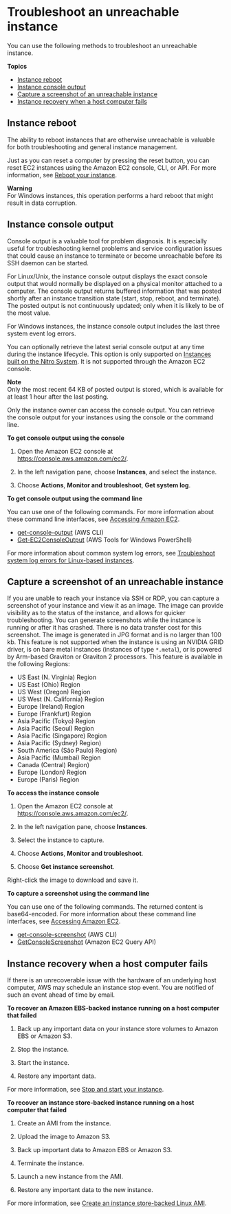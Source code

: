 # Troubleshoot an unreachable instance<a name="instance-console"></a>

You can use the following methods to troubleshoot an unreachable instance\.

**Topics**
+ [Instance reboot](#instance-console-rebooting)
+ [Instance console output](#instance-console-console-output)
+ [Capture a screenshot of an unreachable instance](#instance-console-screenshot)
+ [Instance recovery when a host computer fails](#instance-machine-failure)

## Instance reboot<a name="instance-console-rebooting"></a>

The ability to reboot instances that are otherwise unreachable is valuable for both troubleshooting and general instance management\.

 Just as you can reset a computer by pressing the reset button, you can reset EC2 instances using the Amazon EC2 console, CLI, or API\. For more information, see [Reboot your instance](ec2-instance-reboot.md)\. 

**Warning**  
For Windows instances, this operation performs a hard reboot that might result in data corruption\. 

## Instance console output<a name="instance-console-console-output"></a>

Console output is a valuable tool for problem diagnosis\. It is especially useful for troubleshooting kernel problems and service configuration issues that could cause an instance to terminate or become unreachable before its SSH daemon can be started\. 

For Linux/Unix, the instance console output displays the exact console output that would normally be displayed on a physical monitor attached to a computer\. The console output returns buffered information that was posted shortly after an instance transition state \(start, stop, reboot, and terminate\)\. The posted output is not continuously updated; only when it is likely to be of the most value\.

For Windows instances, the instance console output includes the last three system event log errors\.

You can optionally retrieve the latest serial console output at any time during the instance lifecycle\. This option is only supported on [Instances built on the Nitro System](instance-types.md#ec2-nitro-instances)\. It is not supported through the Amazon EC2 console\.

**Note**  
Only the most recent 64 KB of posted output is stored, which is available for at least 1 hour after the last posting\.

Only the instance owner can access the console output\. You can retrieve the console output for your instances using the console or the command line\.

**To get console output using the console**

1. Open the Amazon EC2 console at [https://console\.aws\.amazon\.com/ec2/](https://console.aws.amazon.com/ec2/)\.

1. In the left navigation pane, choose **Instances**, and select the instance\.

1. Choose **Actions**, **Monitor and troubleshoot**, **Get system log**\.

**To get console output using the command line**

You can use one of the following commands\. For more information about these command line interfaces, see [Accessing Amazon EC2](concepts.md#access-ec2)\.
+ [get\-console\-output](https://docs.aws.amazon.com/cli/latest/reference/ec2/get-console-output.html) \(AWS CLI\)
+ [Get\-EC2ConsoleOutput](https://docs.aws.amazon.com/powershell/latest/reference/items/Get-EC2ConsoleOutput.html) \(AWS Tools for Windows PowerShell\)

For more information about common system log errors, see [Troubleshoot system log errors for Linux\-based instances](TroubleshootingInstances.md#system-log-errors-linux)\.

## Capture a screenshot of an unreachable instance<a name="instance-console-screenshot"></a>

If you are unable to reach your instance via SSH or RDP, you can capture a screenshot of your instance and view it as an image\. The image can provide visibility as to the status of the instance, and allows for quicker troubleshooting\. You can generate screenshots while the instance is running or after it has crashed\. There is no data transfer cost for this screenshot\. The image is generated in JPG format and is no larger than 100 kb\. This feature is not supported when the instance is using an NVIDIA GRID driver, is on bare metal instances \(instances of type `*.metal`\), or is powered by Arm\-based Graviton or Graviton 2 processors\. This feature is available in the following Regions: 
+ US East \(N\. Virginia\) Region
+ US East \(Ohio\) Region
+ US West \(Oregon\) Region
+ US West \(N\. California\) Region
+ Europe \(Ireland\) Region
+ Europe \(Frankfurt\) Region
+  Asia Pacific \(Tokyo\) Region
+ Asia Pacific \(Seoul\) Region
+ Asia Pacific \(Singapore\) Region
+ Asia Pacific \(Sydney\) Region\)
+ South America \(São Paulo\) Region\)
+ Asia Pacific \(Mumbai\) Region
+ Canada \(Central\) Region\)
+ Europe \(London\) Region
+ Europe \(Paris\) Region

**To access the instance console**

1. Open the Amazon EC2 console at [https://console\.aws\.amazon\.com/ec2/](https://console.aws.amazon.com/ec2/)\.

1. In the left navigation pane, choose **Instances**\.

1. Select the instance to capture\.

1. Choose **Actions**, **Monitor and troubleshoot**\.

1. Choose **Get instance screenshot**\.

Right\-click the image to download and save it\.

**To capture a screenshot using the command line**

You can use one of the following commands\. The returned content is base64\-encoded\. For more information about these command line interfaces, see [Accessing Amazon EC2](concepts.md#access-ec2)\.
+ [get\-console\-screenshot](https://docs.aws.amazon.com/cli/latest/reference/ec2/get-console-screenshot.html) \(AWS CLI\)
+ [GetConsoleScreenshot](https://docs.aws.amazon.com/AWSEC2/latest/APIReference/ApiReference-query-GetConsoleScreenshot.html) \(Amazon EC2 Query API\)

## Instance recovery when a host computer fails<a name="instance-machine-failure"></a>

If there is an unrecoverable issue with the hardware of an underlying host computer, AWS may schedule an instance stop event\. You are notified of such an event ahead of time by email\.

**To recover an Amazon EBS\-backed instance running on a host computer that failed**

1. Back up any important data on your instance store volumes to Amazon EBS or Amazon S3\.

1. Stop the instance\.

1. Start the instance\.

1. Restore any important data\.

For more information, see [Stop and start your instance](Stop_Start.md)\.

**To recover an instance store\-backed instance running on a host computer that failed**

1. Create an AMI from the instance\.

1. Upload the image to Amazon S3\.

1. Back up important data to Amazon EBS or Amazon S3\.

1. Terminate the instance\.

1. Launch a new instance from the AMI\.

1. Restore any important data to the new instance\.

For more information, see [Create an instance store\-backed Linux AMI](creating-an-ami-instance-store.md)\.
